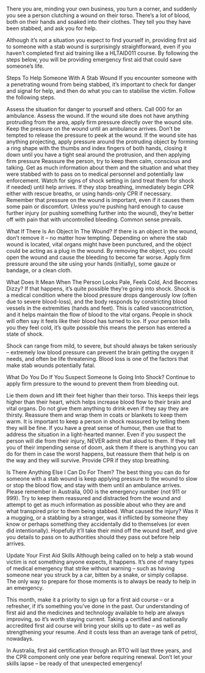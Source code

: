 There you are, minding your own business, you turn a corner, and suddenly you see a person clutching a wound on their torso. There’s a lot of blood, both on their hands and soaked into their clothes. They tell you they have been stabbed, and ask you for help.

Although it’s not a situation you expect to find yourself in, providing first aid to someone with a stab wound is surprisingly straightforward, even if you haven’t completed first aid training like a HLTAID011 course. By following the steps below, you will be providing emergency first aid that could save someone’s life.

Steps To Help Someone With A Stab Wound
If you encounter someone with a penetrating wound from being stabbed, it’s important to check for danger and signal for help, and then do what you can to stabilise the victim. Follow the following steps.

Assess the situation for danger to yourself and others.
Call 000 for an ambulance.
Assess the wound. If the wound site does not have anything protruding from the area, apply firm pressure directly over the wound site. Keep the pressure on the wound until an ambulance arrives. Don’t be tempted to release the pressure to peek at the wound.
If the wound site has anything projecting, apply pressure around the protruding object by forming a ring shape with the thumbs and index fingers of both hands, closing it down until you have a tight seal around the protrusion, and then applying firm pressure
Reassure the person, try to keep them calm, conscious and talking. Get as much information about them and the situation and what they were stabbed with to pass on to medical personnel and potentially law enforcement.
Watch for signs of shock setting in (and treat them for shock if needed) until help arrives.
If they stop breathing, immediately begin CPR either with rescue breaths, or using hands-only CPR if necessary.
Remember that pressure on the wound is important, even if it causes them some pain or discomfort. Unless you’re pushing hard enough to cause further injury (or pushing something further into the wound), they’re better off with pain that with uncontrolled bleeding. Common sense prevails.

What If There Is An Object In The Wound?
If there is an object in the wound, don’t remove it – no matter how tempting. Depending on where the stab wound is located, vital organs might have been punctured, and the object could be acting as a plug in the wound. By removing the object, you could open the wound and cause the bleeding to become far worse. Apply firm pressure around the site using your hands (initially), some gauze or bandage, or a clean cloth.

What Does It Mean When The Person Looks Pale, Feels Cold, And Becomes Dizzy?
If that happens, it’s quite possible they’re going into shock. Shock is a medical condition where the blood pressure drops dangerously low (often due to severe blood-loss), and the body responds by constricting blood vessels in the extremities (hands and feet). This is called vasoconstriction, and it helps maintain the flow of blood to the vital organs. People in shock will often say it feels like their blood has turned to ice. If your person tells you they feel cold, it’s quite possible this means the person has entered a state of shock.

Shock can range from mild, to severe, but should always be taken seriously – extremely low blood pressure can prevent the brain getting the oxygen it needs, and often be life threatening. Blood loss is one of the factors that make stab wounds potentially fatal.

What Do You Do If You Suspect Someone Is Going Into Shock?
Continue to apply firm pressure to the wound to prevent them from bleeding out.

Lie them down and lift their feet higher than their torso. This keeps their legs higher than their heart, which helps increase blood flow to their brain and vital organs.
Do not give them anything to drink even if they say they are thirsty.
Reassure them and wrap them in coats or blankets to keep them warm. It is important to keep a person in shock reassured by telling them they will be fine. If you have a great sense of humour, then use that to address the situation in a light-hearted manner. Even if you suspect the person will die from their injury, NEVER admit that aloud to them. If they tell you of their impending sense of doom, ask them if there is anything you can do for them in case the worst happens, but reassure them that help is on the way and they will survive.
Provide CPR if they stop breathing.

Is There Anything Else I Can Do For Them?
The best thing you can do for someone with a stab wound is keep applying pressure to the wound to slow or stop the blood flow, and stay with them until an ambulance arrives. Please remember in Australia, 000 is the emergency number (not 911 or 999). Try to keep them reassured and distracted from the wound and attempt to get as much information as possible about who they are and what transpired prior to them being stabbed. What caused the injury? Was it a mugging, or a stabbing by a stranger, was it inflicted by someone they know or perhaps something they accidentally did to themselves (or even did intentionally). Hopefully it’ll take their mind off the wound itself, and give you details to pass on to authorities should they pass out before help arrives.

Update Your First Aid Skills
Although being called on to help a stab wound victim is not something anyone expects, it happens. It’s one of many types of medical emergency that strike without warning – such as having someone near you struck by a car, bitten by a snake, or simply collapse. The only way to prepare for those moments is to always be ready to help in an emergency.

This month, make it a priority to sign up for a first aid course – or a refresher, if it’s something you’ve done in the past. Our understanding of first aid and the medicines and technology available to help are always improving, so it’s worth staying current. Taking a certified and nationally accredited first aid course will bring your skills up to date – as well as strengthening your resume. And it costs less than an average tank of petrol, nowadays.

In Australia, first aid certification through an RTO will last three years, and the CPR component only one year before requiring renewal. Don’t let your skills lapse – be ready of that unexpected emergency!